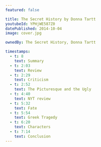 ```yaml
---
featured: false

title: The Secret History by Donna Tartt
youtubeId: YPHjWE587Z0
datePublished: 2014-10-04
image: cover.jpg

ownedBy: The Secret History, Donna Tartt

timestamps:
  - t: 8
    text: Summary
  - t: 2:03
    text: Review
  - t: 2:29
    text: Criticism
  - t: 2:52
    text: The Picturesque and the Ugly
  - t: 4:40
    text: NYT review
  - t: 5:32
    text: Fate
  - t: 5:54
    text: Greek Tragedy
  - t: 6:20
    text: Characters
  - t: 7:14
    text: Conclusion
---
```

